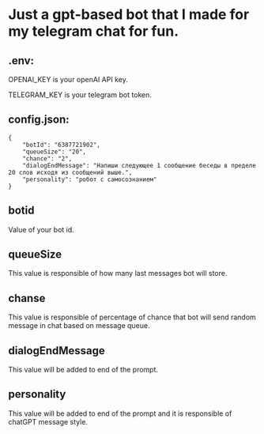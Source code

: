 # Just a gpt-based bot that I made for my telegram chat for fun.

## .env:

OPENAI_KEY is your openAI API key.

TELEGRAM_KEY is your telegram bot token.

## config.json:

    {
        "botId": "6387721902",
        "queueSize": "20",
        "chance": "2",
        "dialogEndMessage": "Напиши следующее 1 сообщение беседы в пределе 20 слов исходя из сообщений выше.",
        "personality": "робот с самосознанием"
    }

## botid

Value of your bot id.

## queueSize

This value is responsible of how many last messages bot will store.

## chanse

This value is responsible of percentage of chance that bot will send random message in chat based on message queue.

## dialogEndMessage

This value will be added to end of the prompt.

## personality

This value will be added to end of the prompt and it is responsible of chatGPT message style.